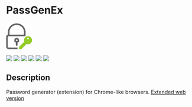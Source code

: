 # PassGenEx

<img src="https://github.com/Zalexanninev15/PassGenEx/blob/main/PassGenEx/icon.png" width="70" height="70"/>

[![](https://img.shields.io/badge/platforms-Chrome--like_Browsers-23252E.svg)](https://github.com/Zalexanninev15/PassGenEx)
[![](https://img.shields.io/badge/written_on-Java_Script-E34F26.svg?logo=javascript)](https://github.com/Zalexanninev15/PassGenEx)
[![](https://img.shields.io/badge/release-v1.0-blue.svg)](https://github.com/Zalexanninev15/PassGenEx)
[![](https://img.shields.io/github/last-commit/Zalexanninev15/PassGenEx)](https://github.com/Zalexanninev15/PassGen2/commits/main)
[![](https://img.shields.io/badge/license-MIT-blue.svg)](LICENSE)
[![](https://img.shields.io/badge/donate-Buy_Me_a_Coffee-F94400.svg)](https://zalexanninev15.jimdofree.com/buy-me-a-coffee)

## Description

Password generator (extension) for Chrome-like browsers. [Extended web version](https://github.com/Zalexanninev15/PassGen2)
